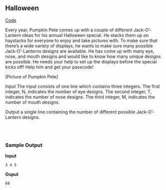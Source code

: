 ## Halloween
[Code](halloween.py) <br>

Every year, Pumpkin Pete comes up with a couple of different Jack-O’-Lantern ideas for his annual Halloween special. 
He stacks them up on haystacks for everyone to enjoy and take pictures with. 
To make sure that there’s a wide variety of displays, he wants to make sure many possible Jack-O’-Lanterns designs are available. 
He has come up with many eye, nose, and mouth designs and would like to know how many unique designs are possible. 
He needs your help to set up the displays before the special kicks off!
Help him and get your passcode!

[Picture of Pumpkin Pete]

Input
The input consists of one line which contains three integers. The first integer, 
N, indicates the number of eye designs. The second integer, 
T, indicates the number of nose designs. The third integer, 
M, indicates the number of mouth designs.

Output a single line containing the number of different possible Jack-O’-Lantern designs.

<br><br>
### Sample Output
**Input**
```
3 4 5
```
**Ouput**
```
60
```
